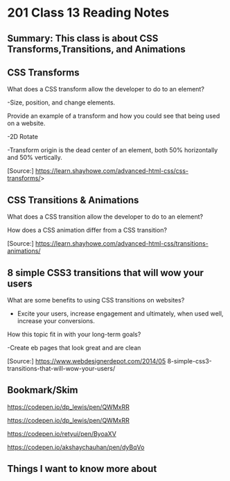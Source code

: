 # 201 Class 13 Reading Notes

## Summary: This class is about CSS Transforms,Transitions, and Animations

## CSS Transforms

What does a CSS transform allow the developer to do to an element?

-Size, position, and change elements.

Provide an example of a transform and how you could see that being used on a website.

-2D Rotate

-Transform origin is the dead center of an element, both 50% horizontally and 50% vertically.

[Source:] <https://learn.shayhowe.com/advanced-html-css/css-transforms/>>

## CSS Transitions & Animations

What does a CSS transition allow the developer to do to an element?

How does a CSS animation differ from a CSS transition?

[Source:] <https://learn.shayhowe.com/advanced-html-css/transitions-animations/>

## 8 simple CSS3 transitions that will wow your users

What are some benefits to using CSS transitions on websites?

- Excite your users, increase engagement and ultimately, when used well, increase your conversions.

How this topic fit in with your long-term goals?

-Create eb pages that look great and are clean

[Source:] <https://www.webdesignerdepot.com/2014/05> 8-simple-css3-transitions-that-will-wow-your-users/

## Bookmark/Skim

<https://codepen.io/dp_lewis/pen/QWMxRR>

<https://codepen.io/dp_lewis/pen/QWMxRR>

<https://codepen.io/retyui/pen/ByoaXV>

<https://codepen.io/akshaychauhan/pen/dyBqVo>

## Things I want to know more about
